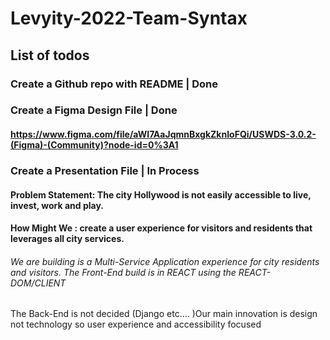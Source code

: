 # Levyity-2022-Team-Syntax

## List of todos
### Create a Github repo with README | Done
### Create a Figma Design File | Done
#### https://www.figma.com/file/aWI7AaJqmnBxgkZknIoFQi/USWDS-3.0.2-(Figma)-(Community)?node-id=0%3A1
### Create a Presentation File | In Process

#### Problem Statement: The city Hollywood is not easily accessible to live, invest, work and play.

#### How Might We : create a user experience for visitors and residents that leverages all city services.


###### We are building is a Multi-Service Application experience for city residents and visitors. The Front-End build is in REACT using the REACT-DOM/CLIENT
The Back-End is not decided (Django etc.... )Our main innovation is design not technology so user experience and accessibility focused
